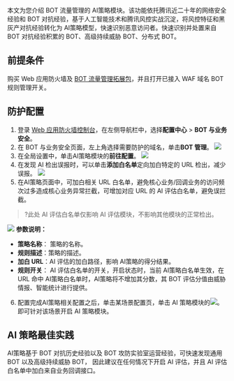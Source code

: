 本文为您介绍 BOT 流量管理的 AI策略模块。该功能依托腾讯近二十年的网络安全经验和 BOT 对抗经验，基于人工智能技术和腾讯风控实战沉淀，将风控特征和黑灰产对抗经验转化为 AI策略模型，快速识别恶意访问者。快速识别并处置来自 BOT 对抗经验积累的 BOT、高级持续威胁 BOT、分布式 BOT。

## 前提条件
购买  Web 应用防火墙及 [BOT 流量管理拓展包](https://cloud.tencent.com/document/product/627/11730#bot-.E8.A1.8C.E4.B8.BA.E7.AE.A1.E7.90.86.E4.BB.B7.E6.A0.BC.E8.AF.B4.E6.98.8E)，并且打开已接入 WAF 域名 BOT 规则管理开关。

## 防护配置
1. 登录 [Web 应用防火墙控制台](https://console.cloud.tencent.com/guanjia/tea-botconfig)，在左侧导航栏中，选择**配置中心** > **BOT 与业务安全**。
2. 在 BOT 与业务安全页面，左上角选择需要防护的域名，单击**BOT 管理**。
![](https://qcloudimg.tencent-cloud.cn/raw/642d93faac4b01d62cf0b84583318040.png)
3. 在全局设置中，单击AI策略模块的**前往配置**。
![](https://qcloudimg.tencent-cloud.cn/raw/f2ad16fadb337da7c43d3360c20c1dc4.png)
4. 在发现 AI 检出误报时，可以单击**添加白名单**定向加白特定的 URL 检出，减少误报。
![](https://qcloudimg.tencent-cloud.cn/raw/001c54e4fa626013ea514f4f005ed9a8.png)
5. 在AI策略页面中，可加白相关 URL 白名单，避免核心业务/回调业务的访问频次过多造成核心业务异常拦截，可增加对应 URL 的 AI 评估白名单，避免误拦截。
>?此处 AI 评估白名单仅影响 AI 评估模块，不影响其他模块的正常检出。
>
![](https://qcloudimg.tencent-cloud.cn/raw/b5704d015b77ef8e59971fbeab8e943f.png)
   **参数说明：**
   - **策略名称**： 策略的名称。
   - **规则描述**：策略的描述。
   - **加白 URL**：AI 评估的加白路径，影响 AI策略的得分结果。
   - **规则开关**： AI 评估白名单的开关，开启状态时，当前 AI策略白名单生效，在 URL 命中 AI策略白名单时，AI策略将不增加其分数，其 BOT 评估分值由威胁情报、智能统计进行提供。
6. 配置完成AI策略相关配置之后，单击某场景配置页，单击 AI 策略模块的![](https://qcloudimg.tencent-cloud.cn/raw/c9174793080a26017ba65359b80ddde0.png)。即可针对该场景开启 AI 策略模块。


## AI 策略最佳实践
AI策略基于 BOT 对抗历史经验以及 BOT 攻防实验室运营经验，可快速发现通用 BOT 以及高级持续威胁 BOT， 因此建议在任何情况下开启 AI 评估，并且 AI 评估白名单中加白来自业务回调接口。
